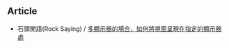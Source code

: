 
## Article

* 石頭閒語(Rock Saying) / [多顯示器的場合，如何將視窗呈現在指定的顯示器處](http://rocksaying.tw/archives/21137736.html)
